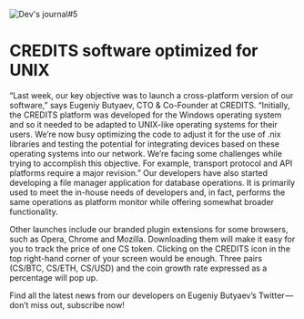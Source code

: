 ![Dev's journal#5](https://cdn-images-1.medium.com/max/2000/1*v7Re65PspOSa2hFW7Lv5GQ.jpeg)
# CREDITS software optimized for UNIX
“Last week, our key objective was to launch a cross-platform version of our software,” says Eugeniy Butyaev, CTO & Co-Founder at CREDITS. “Initially, the CREDITS platform was developed for the Windows operating system and so it needed to be adapted to UNIX-like operating systems for their users. We’re now busy optimizing the code to adjust it for the use of .nix libraries and testing the potential for integrating devices based on these operating systems into our network. We’re facing some challenges while trying to accomplish this objective. For example, transport protocol and API platforms require a major revision.”
Our developers have also started developing a file manager application for database operations. It is primarily used to meet the in-house needs of developers and, in fact, performs the same operations as platform monitor while offering somewhat broader functionality.

Other launches include our branded plugin extensions for some browsers, such as Opera, Chrome and Mozilla. Downloading them will make it easy for you to track the price of one CS token. Clicking on the CREDITS icon in the top right-hand corner of your screen would be enough. Three pairs (CS/BTC, CS/ETH, CS/USD) and the coin growth rate expressed as a percentage will pop up.

Find all the latest news from our developers on Eugeniy Butyaev’s Twitter — don’t miss out, subscribe now!